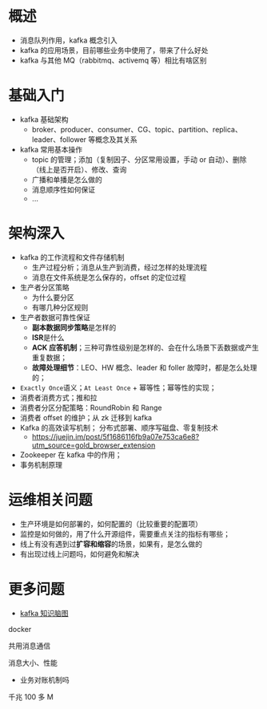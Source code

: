 # 概述

- 消息队列作用，kafka 概念引入
- kafka 的应用场景，目前哪些业务中使用了，带来了什么好处
- kafka 与其他 MQ（rabbitmq、activemq 等）相比有啥区别

# 基础入门

- kafka 基础架构
  - broker、producer、consumer、CG、topic、partition、replica、leader、follower 等概念及其关系
- kafka 常用基本操作
  - topic 的管理；添加（复制因子、分区常用设置，手动 or 自动）、删除（线上是否开启）、修改、查询
  - 广播和单播是怎么做的
  - 消息顺序性如何保证
  - ...

# 架构深入

- kafka 的工作流程和文件存储机制
  - 生产过程分析；消息从生产到消费，经过怎样的处理流程
  - 消息在文件系统是怎么保存的，offset 的定位过程
- 生产者分区策略
  - 为什么要分区
  - 有哪几种分区规则
- 生产者数据可靠性保证
  - **副本数据同步策略**是怎样的
  - **ISR**是什么
  - **ACK 应答机制**；三种可靠性级别是怎样的、会在什么场景下丢数据或产生重复数据；
  - **故障处理细节**：LEO、HW 概念、leader 和 foller 故障时，都是怎么处理的；
- `Exactly Once`语义；`At Least Once` + 幂等性；幂等性的实现；
- 消费者消费方式；推和拉
- 消费者分区分配策略：RoundRobin 和 Range
- 消费者 offset 的维护；从 zk 迁移到 kafka
- Kafka 的高效读写机制；
  分布式部署、顺序写磁盘、零复制技术
  - https://juejin.im/post/5f1686116fb9a07e753ca6e8?utm_source=gold_browser_extension
- Zookeeper 在 kafka 中的作用；
- 事务机制原理

# 运维相关问题

- 生产环境是如何部署的，如何配置的（比较重要的配置项）
- 监控是如何做的，用了什么开源组件，需要重点关注的指标有哪些；
- 线上有没有遇到过**扩容和缩容**的场景，如果有，是怎么做的
- 有出现过线上问题吗，如何避免和解决

# 更多问题

- [kafka 知识脑图](https://www.processon.com/view/link/5f0b427e5653bb6858b728f9)

docker

共用消息通信

消息大小、性能

- 业务对账机制吗

千兆 100 多 M
